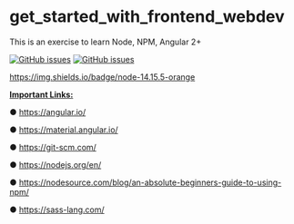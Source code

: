 # get_started_with_frontend_webdev
This is an exercise to learn Node, NPM, Angular 2+

<a href="https://github.com/chaurasia-namrata/get_started_with_frontend_webdev/issues">
        <img alt="GitHub issues" src="https://img.shields.io/github/issues/chaurasia-namrata/get_started_with_frontend_webdev"></a>

<a href="https://img.shields.io/badge/node-14.15.5-orange">
        <img alt="GitHub issues" src="https://img.shields.io/badge/node-14.15.5-orange"></a>


<a href="https://img.shields.io/badge/node-14.15.5-orange"></a>

https://img.shields.io/badge/node-14.15.5-orange

<b><u>Important Links:</u></b>

● https://angular.io/

● https://material.angular.io/

● https://git-scm.com/

● https://nodejs.org/en/

● https://nodesource.com/blog/an-absolute-beginners-guide-to-using-npm/

● https://sass-lang.com/
